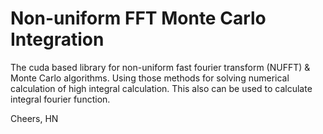 # Non-uniform FFT Monte Carlo Integration

The cuda based library for non-uniform fast fourier transform (NUFFT) & Monte Carlo algorithms. Using those methods for solving numerical calculation of high integral calculation. This also can be used to calculate integral fourier function.

Cheers,
HN
